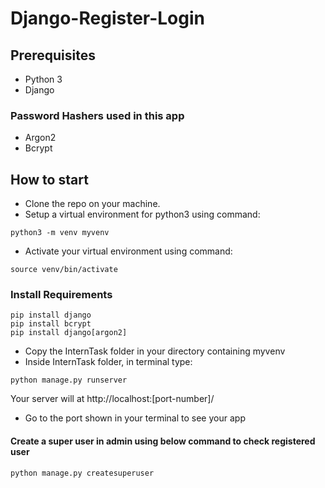# Django-Register-Login

## Prerequisites
* Python 3
* Django

### Password Hashers used in this app
* Argon2
* Bcrypt


## How to start

* Clone the repo on your machine.
* Setup a virtual environment for python3 using command:
```
python3 -m venv myvenv
```
* Activate your virtual environment using command:
 ```
 source venv/bin/activate
 ```
### Install Requirements
 ```
 pip install django
 pip install bcrypt
 pip install django[argon2]

 ```
 
 * Copy the InternTask folder in your directory containing myvenv
 * Inside InternTask folder, in terminal type:
 ```
 python manage.py runserver

 ```
 
 Your server will at http://localhost:[port-number]/
 
 * Go to the port shown in your terminal to see your app
 
 #### Create a super user in admin using below command to check registered user
 ```
 python manage.py createsuperuser
 ```
 
 
 

